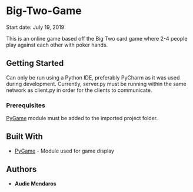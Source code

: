 # Big-Two-Game
Start date: July 19, 2019

This is an online game based off the Big Two card game where 2-4 people play against each other with poker hands.

## Getting Started

Can only be run using a Python IDE, preferably PyCharm as it was used during development.
Currently, server.py must be running within the same network as client.py in order for the clients to communicate.

### Prerequisites

[PyGame](https://www.pygame.org/) module must be added to the imported project folder.

## Built With

* [PyGame](https://www.pygame.org/) - Module used for game display

## Authors
* **Audie Mendaros**